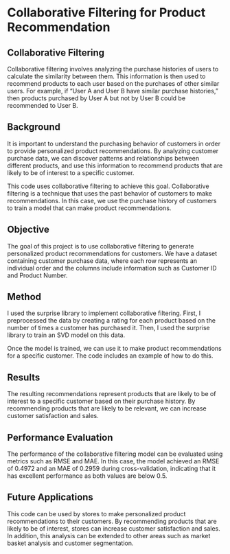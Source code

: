 # Collaborative Filtering for Product Recommendation
## Collaborative Filtering
Collaborative filtering involves analyzing the purchase histories of users to calculate the similarity between them. This information is then used to recommend products to each user based on the purchases of other similar users. For example, if “User A and User B have similar purchase histories,” then products purchased by User A but not by User B could be recommended to User B.

## Background
It is important to understand the purchasing behavior of customers in order to provide personalized product recommendations. By analyzing customer purchase data, we can discover patterns and relationships between different products, and use this information to recommend products that are likely to be of interest to a specific customer.

This code uses collaborative filtering to achieve this goal. Collaborative filtering is a technique that uses the past behavior of customers to make recommendations. In this case, we use the purchase history of customers to train a model that can make product recommendations.

## Objective
The goal of this project is to use collaborative filtering to generate personalized product recommendations for customers. We have a dataset containing customer purchase data, where each row represents an individual order and the columns include information such as Customer ID and Product Number.

## Method
I used the surprise library to implement collaborative filtering. First, I preprocessed the data by creating a rating for each product based on the number of times a customer has purchased it. Then, I used the surprise library to train an SVD model on this data.

Once the model is trained, we can use it to make product recommendations for a specific customer. The code includes an example of how to do this.

## Results
The resulting recommendations represent products that are likely to be of interest to a specific customer based on their purchase history. By recommending products that are likely to be relevant, we can increase customer satisfaction and sales.

## Performance Evaluation
The performance of the collaborative filtering model can be evaluated using metrics such as RMSE and MAE. In this case, the model achieved an RMSE of 0.4972 and an MAE of 0.2959 during cross-validation, indicating that it has excellent performance as both values are below 0.5.

## Future Applications
This code can be used by stores to make personalized product recommendations to their customers. By recommending products that are likely to be of interest, stores can increase customer satisfaction and sales. In addition, this analysis can be extended to other areas such as market basket analysis and customer segmentation.

